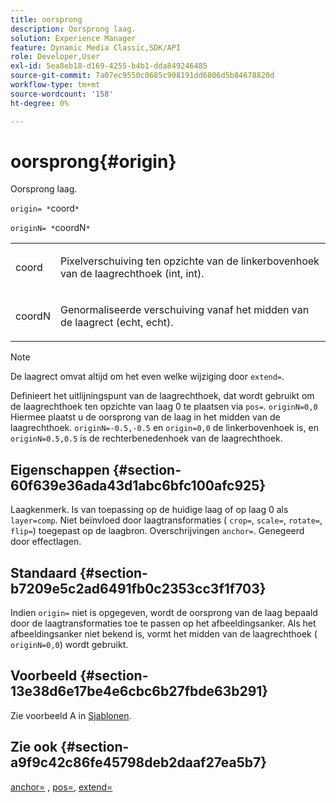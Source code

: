 ```yaml
---
title: oorsprong
description: Oorsprong laag.
solution: Experience Manager
feature: Dynamic Media Classic,SDK/API
role: Developer,User
exl-id: 5ea8eb18-d169-4255-b4b1-dda849246485
source-git-commit: 7a07ec9550c0685c908191dd6806d5b84678820d
workflow-type: tm+mt
source-wordcount: '158'
ht-degree: 0%

---
```


# oorsprong{#origin}

Oorsprong laag.

`origin= *`coord`*`

`originN= *`coordN`*`

<table id="simpletable_A270FD92B1E841FE81F5AB300351FE01"> 
 <tr class="strow"> 
  <td class="stentry"> <p><span class="varname"> coord</span> </p></td> 
  <td class="stentry"> <p>Pixelverschuiving ten opzichte van de linkerbovenhoek van de laagrechthoek (int, int). </p></td> 
 </tr> 
 <tr class="strow"> 
  <td class="stentry"> <p><span class="varname"> coordN</span> </p></td> 
  <td class="stentry"> <p>Genormaliseerde verschuiving vanaf het midden van de laagrect (echt, echt). </p></td> 
 </tr> 
</table>

>[!NOTE]
>
>De laagrect omvat altijd om het even welke wijziging door `extend=`.

Definieert het uitlijningspunt van de laagrechthoek, dat wordt gebruikt om de laagrechthoek ten opzichte van laag 0 te plaatsen via `pos=`. `originN=0,0` Hiermee plaatst u de oorsprong van de laag in het midden van de laagrechthoek. `originN=-0.5,-0.5` en `origin=0,0` de linkerbovenhoek is, en `originN=0.5,0.5` is de rechterbenedenhoek van de laagrechthoek.

## Eigenschappen {#section-60f639e36ada43d1abc6bfc100afc925}

Laagkenmerk. Is van toepassing op de huidige laag of op laag 0 als `layer=comp`. Niet beïnvloed door laagtransformaties ( `crop=`, `scale=`, `rotate=`, `flip=`) toegepast op de laagbron. Overschrijvingen `anchor=`. Genegeerd door effectlagen.

## Standaard {#section-b7209e5c2ad6491fb0c2353cc3f1f703}

Indien `origin=` niet is opgegeven, wordt de oorsprong van de laag bepaald door de laagtransformaties toe te passen op het afbeeldingsanker. Als het afbeeldingsanker niet bekend is, vormt het midden van de laagrechthoek ( `originN=0,0`) wordt gebruikt.

## Voorbeeld {#section-13e38d6e17be4e6cbc6b27fbde63b291}

Zie voorbeeld A in [Sjablonen](../../../../../is-api/http-ref/image-serving-api-ref/c-http-protocol-reference/c-templates/c-templates.md#concept-3cd2d2adae0e41b2979b9640244d4d3e).

## Zie ook {#section-a9f9c42c86fe45798deb2daaf27ea5b7}

[anchor=](../../../../../is-api/http-ref/image-serving-api-ref/c-http-protocol-reference/c-command-reference/r-anchor.md#reference-6661e548ab284b82828d8d94c8ddeb7c) , [pos=](../../../../../is-api/http-ref/image-serving-api-ref/c-http-protocol-reference/c-command-reference/r-pos.md#reference-65de948f4b404f1182b22119ca332143), [extend=](../../../../../is-api/http-ref/image-serving-api-ref/c-http-protocol-reference/c-command-reference/r-extend.md#reference-7e9156beb285459d830e2d56782a74ac)
